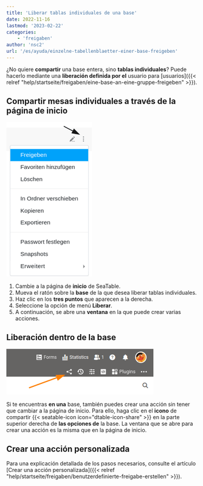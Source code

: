 ```yaml
---
title: 'Liberar tablas individuales de una base'
date: 2022-11-16
lastmod: '2023-02-22'
categories:
    - 'freigaben'
author: 'nsc2'
url: '/es/ayuda/einzelne-tabellenblaetter-einer-base-freigeben'
---
```


¿No quiere **compartir** una base entera, sino **tablas individuales**? Puede hacerlo mediante una **liberación definida por el** usuario para [usuarios]({{< relref "help/startseite/freigaben/eine-base-an-eine-gruppe-freigeben" >}}).

## Compartir mesas individuales a través de la página de inicio

![Liberación de hojas de cálculo individuales desde la página de inicio](images/share-single-tablesheets-from-the-start-page.png)

1. Cambie a la página de **inicio** de SeaTable.
2. Mueva el ratón sobre la **base** de la que desea liberar tablas individuales.
3. Haz clic en los **tres puntos** que aparecen a la derecha.
4. Seleccione la opción de menú **Liberar**.
5. A continuación, se abre una **ventana** en la que puede crear varias acciones.

## Liberación dentro de la base

![Liberación dentro de la base](images/share-a-base.png)

Si te encuentras **en una** base, también puedes crear una acción sin tener que cambiar a la página de inicio. Para ello, haga clic en el **icono** de compartir {{< seatable-icon icon="dtable-icon-share" >}} en la parte superior derecha de **las opciones de** la base. La ventana que se abre para crear una acción es la misma que en la página de inicio.

## Crear una acción personalizada

Para una explicación detallada de los pasos necesarios, consulte el artículo [Crear una acción personalizada]({{< relref "help/startseite/freigaben/benutzerdefinierte-freigabe-erstellen" >}}).
